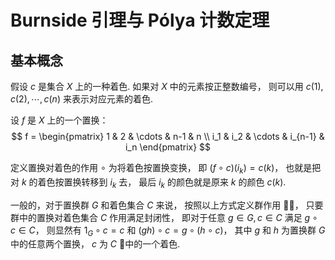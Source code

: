 # Burnside 引理与 Pólya 计数定理

## 基本概念

假设 $c$ 是集合 $X$ 上的一种着色.
如果对 $X$ 中的元素按正整数编号，
则可以用 $c(1), c(2), \cdots, c(n)$ 来表示对应元素的着色.

设 $f$ 是 $X$ 上的一个置换：
$$
f =
\begin{pmatrix}
   1 & 2 & \cdots & n-1 & n \\
   i_1 & i_2 & \cdots & i_{n-1} & i_n
\end{pmatrix}
$$

定义置换对着色的作用 $\circ$ 为将着色按置换变换，
即 $(f \circ c)(i_k) = c(k)$，
也就是把对 $k$ 的着色按置换转移到 $i_k$ 去，
最后 $i_k$ 的颜色就是原来 $k$ 的颜色 $c(k)$.

一般的，对于置换群 $G$ 和着色集合 $C$ 来说，
按照以上方式定义群作用 $\circ$，
只要群中的置换对着色集合 $C$ 作用满足封闭性，
即对于任意 $g \in G, c \in C$ 满足 $g\circ{c} \in C$，
则显然有 $1_G \circ c = c$ 和
$(gh) \circ c = g \circ (h \circ c)$，
其中 $g$ 和 $h$ 为置换群 $G$ 中的任意两个置换，
$c$ 为 $C$ 中的一个着色.
